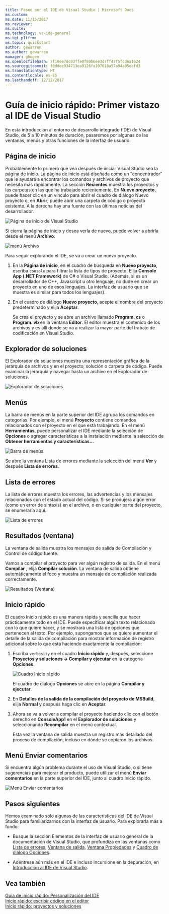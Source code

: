 ```yaml
---
title: Paseo por el IDE de Visual Studio | Microsoft Docs
ms.custom: 
ms.date: 11/15/2017
ms.reviewer: 
ms.suite: 
ms.technology: vs-ide-general
ms.tgt_pltfrm: 
ms.topic: quickstart
author: gewarren
ms.author: gewarren
manager: ghogen
ms.openlocfilehash: 7f10ee7dc03ffe0f80b6ee3d7ff47f5fcd6a1624
ms.sourcegitcommit: f0ddee934713ea9126fa107018a57a94a05eafd3
ms.translationtype: HT
ms.contentlocale: es-ES
ms.lasthandoff: 12/12/2017
---
```

# <a name="quickstart-first-look-at-the-visual-studio-ide"></a>Guía de inicio rápido: Primer vistazo al IDE de Visual Studio

En esta introducción al entorno de desarrollo integrado (IDE) de Visual Studio, de 5 a 10 minutos de duración, pasaremos por algunas de las ventanas, menús y otras funciones de la interfaz de usuario.

## <a name="start-page"></a>Página de inicio

Probablemente lo primero que vea después de iniciar Visual Studio sea la página de inicio. La página de inicio está diseñada como un "concentrador" que le ayudará a encontrar los comandos y archivos de proyecto que necesita más rápidamente. La sección **Recientes** muestra los proyectos y las carpetas en las que ha trabajado recientemente. En **Nuevo proyecto**, puede hacer clic en un vínculo para abrir el cuadro de diálogo Nuevo proyecto o, en **Abrir**, puede abrir una carpeta de código o proyecto existente. A la derecha hay una fuente con las últimas noticias del desarrollador.

![Página de inicio de Visual Studio](media/quickstart-IDE-start-page.png)

Si cierra la página de inicio y desea verla de nuevo, puede volver a abrirla desde el menú **Archivo**.

![menú Archivo](media/quickstart-IDE-file-menu-large.png)

Para seguir explorando el IDE, se va a crear un nuevo proyecto.

1. En la **Página de inicio**, en el cuadro de búsqueda en **Nuevo proyecto**, escriba `console` para filtrar la lista de tipos de proyecto. Elija **Console App (.NET Framework)** de C# o Visual Studio. (Además, si es un desarrollador de C++, Javascript u otro lenguaje, no dude en crear un proyecto en uno de esos lenguajes. La interfaz de usuario que se muestra es similar para todos los lenguajes).

1. En el cuadro de diálogo **Nuevo proyecto**, acepte el nombre del proyecto predeterminado y elija **Aceptar**.

   Se crea el proyecto y se abre un archivo llamado **Program. cs** o **Program. vb** en la ventana **Editor**. El editor muestra el contenido de los archivos y es allí donde se va a realizar la mayor parte del trabajo de codificación en Visual Studio.

## <a name="solution-explorer"></a>Explorador de soluciones

El Explorador de soluciones muestra una representación gráfica de la jerarquía de archivos y en el proyecto, solución o carpeta de código. Puede examinar la jerarquía y navegar hasta un archivo en el Explorador de soluciones.

![Explorador de soluciones](media/quickstart-IDE-solution-explorer.png)

## <a name="menus"></a>Menús

La barra de menús en la parte superior del IDE agrupa los comandos en categorías. Por ejemplo, el menú **Proyecto** contiene comandos relacionados con el proyecto en el que está trabajando. En el menú **Herramientas**, puede personalizar el IDE mediante la selección de **Opciones** o agregar características a la instalación mediante la selección de **Obtener herramientas y características...**

![Barra de menús](media/quickstart-IDE-menu-bar.png)

Se abre la ventana Lista de errores mediante la selección del menú **Ver** y después **Lista de errores**.

## <a name="error-list"></a>Lista de errores

La lista de errores muestra los errores, las advertencias y los mensajes relacionados con el estado actual del código. Si se produjera algún error (como un error de sintaxis) en el archivo, o en cualquier parte del proyecto, se enumeraría aquí.

![Lista de errores](media/quickstart-IDE-error-list.png)

## <a name="output-window"></a>Resultados (ventana)

La ventana de salida muestra los mensajes de salida de Compilación y Control de código fuente.

Vamos a compilar el proyecto para ver algún registro de salida. En el menú **Compilar** , elija **Compilar solución**. La ventana de salida obtiene automáticamente el foco y muestra un mensaje de compilación realizada correctamente.

![Resultados (Ventana)](media/quickstart-IDE-output.png)

## <a name="quick-launch"></a>Inicio rápido

El cuadro Inicio rápido es una manera rápida y sencilla que hacer prácticamente todo en el IDE. Puede especificar algún texto relacionado con lo que quiere hacer, y se mostrará una lista de opciones que pertenecen al texto. Por ejemplo, supongamos que se quiere aumentar el detalle de la salida de compilación para mostrar información de registro adicional sobre lo que está haciendo exactamente la compilación:

1. Escriba `verbosity` en el cuadro **Inicio rápido** y, después, seleccione **Proyectos y soluciones -> Compilar y ejecutar** en la categoría **Opciones**.

   ![Cuadro Inicio rápido](media/quickstart-IDE-quick-launch.png)

   El cuadro de diálogo **Opciones** se abre en la página **Compilar y ejecutar**.

1. En **Detalles de la salida de la compilación del proyecto de MSBuild**, elija **Normal** y después haga clic en **Aceptar**.

1. Ahora se va a volver a compilar el proyecto haciendo clic con el botón derecho en **ConsoleApp1** en el **Explorador de soluciones** y seleccionando **Recompilar** en el menú contextual.

   Esta vez la ventana de salida muestra un registro más detallado del proceso de compilación, incluso en dónde se copiaron los archivos.

## <a name="send-feedback-menu"></a>Menú Enviar comentarios

Si encuentra algún problema durante el uso de Visual Studio, o si tiene sugerencias para mejorar el producto, puede utilizar el menú **Enviar comentarios** en la parte superior del IDE, junto al cuadro Inicio rápido.

![Menú Enviar comentarios](media/quickstart-IDE-send-feedback.png)

## <a name="next-steps"></a>Pasos siguientes

Hemos examinado solo algunas de las características del IDE de Visual Studio para familiarizarnos con la interfaz de usuario. Para explorarla más a fondo:

- Busque la sección Elementos de la interfaz de usuario general de la documentación de Visual Studio, que profundiza en las ventanas como [Lista de errores](../ide/reference/error-list-window.md), [Ventana de salida](../ide/reference/output-window.md), [Ventana Propiedades](../ide/reference/properties-window.md) y [Cuadro de diálogo Opciones](../ide/reference/options-dialog-box-visual-studio.md).

- Adéntrese aún más en el IDE e incluso incursione en la depuración, en [Introducción al IDE de Visual Studio](../ide/visual-studio-ide.md).

## <a name="see-also"></a>Vea también

[Guía de inicio rápido: Personalización del IDE](../ide/personalizing-the-visual-studio-ide.md)  
[Inicio rápido: escribir código en el editor](../ide/quickstart-editor.md)  
[Inicio rápido: proyectos y soluciones](../ide/quickstart-projects-solutions.md)  
